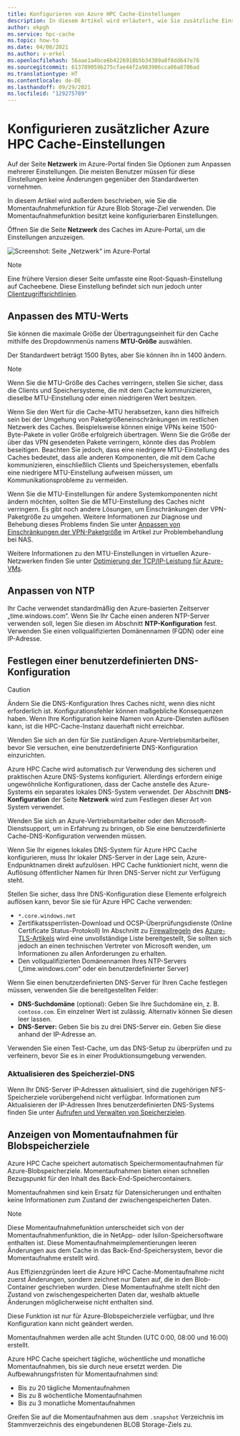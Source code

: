```yaml
---
title: Konfigurieren von Azure HPC Cache-Einstellungen
description: In diesem Artikel wird erläutert, wie Sie zusätzliche Einstellungen wie die MTU-, benutzerdefinierte NTP- und DNS-Konfiguration für den Cache konfigurieren und auf die Expressmomentaufnahmen von Azure Blob Storage-Zielen zugreifen.
author: ekpgh
ms.service: hpc-cache
ms.topic: how-to
ms.date: 04/08/2021
ms.author: v-erkel
ms.openlocfilehash: 56aae1a4bce6b4226918b5b34309a8f8dd647e78
ms.sourcegitcommit: 613789059b275cfae44f2a983906cca06a8706ad
ms.translationtype: HT
ms.contentlocale: de-DE
ms.lasthandoff: 09/29/2021
ms.locfileid: "129275789"
---
```

# <a name="configure-additional-azure-hpc-cache-settings"></a>Konfigurieren zusätzlicher Azure HPC Cache-Einstellungen

Auf der Seite **Netzwerk** im Azure-Portal finden Sie Optionen zum Anpassen mehrerer Einstellungen. Die meisten Benutzer müssen für diese Einstellungen keine Änderungen gegenüber den Standardwerten vornehmen.

In diesem Artikel wird außerdem beschrieben, wie Sie die Momentaufnahmefunktion für Azure Blob Storage-Ziel verwenden. Die Momentaufnahmefunktion besitzt keine konfigurierbaren Einstellungen.

Öffnen Sie die Seite **Netzwerk** des Caches im Azure-Portal, um die Einstellungen anzuzeigen.

![Screenshot: Seite „Netzwerk“ im Azure-Portal](media/networking-page.png)

> [!NOTE]
> Eine frühere Version dieser Seite umfasste eine Root-Squash-Einstellung auf Cacheebene. Diese Einstellung befindet sich nun jedoch unter [Clientzugriffsrichtlinien](access-policies.md).

<!-- >> [!TIP]
> The [Managing Azure HPC Cache video](https://azure.microsoft.com/resources/videos/managing-hpc-cache/) shows the networking page and its settings. -->

## <a name="adjust-mtu-value"></a>Anpassen des MTU-Werts
<!-- linked from troubleshoot-nas article -->

Sie können die maximale Größe der Übertragungseinheit für den Cache mithilfe des Dropdownmenüs namens **MTU-Größe** auswählen.

Der Standardwert beträgt 1500 Bytes, aber Sie können ihn in 1400 ändern.

> [!NOTE]
> Wenn Sie die MTU-Größe des Caches verringern, stellen Sie sicher, dass die Clients und Speichersysteme, die mit dem Cache kommunizieren, dieselbe MTU-Einstellung oder einen niedrigeren Wert besitzen.

Wenn Sie den Wert für die Cache-MTU herabsetzen, kann dies hilfreich sein bei der Umgehung von Paketgrößeneinschränkungen im restlichen Netzwerk des Caches. Beispielsweise können einige VPNs keine 1500-Byte-Pakete in voller Größe erfolgreich übertragen. Wenn Sie die Größe der über das VPN gesendeten Pakete verringern, könnte dies das Problem beseitigen. Beachten Sie jedoch, dass eine niedrigere MTU-Einstellung des Caches bedeutet, dass alle anderen Komponenten, die mit dem Cache kommunizieren, einschließlich Clients und Speichersystemen, ebenfalls eine niedrigere MTU-Einstellung aufweisen müssen, um Kommunikationsprobleme zu vermeiden.

Wenn Sie die MTU-Einstellungen für andere Systemkomponenten nicht ändern möchten, sollten Sie die MTU-Einstellung des Caches nicht verringern. Es gibt noch andere Lösungen, um Einschränkungen der VPN-Paketgröße zu umgehen. Weitere Informationen zur Diagnose und Behebung dieses Problems finden Sie unter [Anpassen von Einschränkungen der VPN-Paketgröße](troubleshoot-nas.md#adjust-vpn-packet-size-restrictions) im Artikel zur Problembehandlung bei NAS.

Weitere Informationen zu den MTU-Einstellungen in virtuellen Azure-Netzwerken finden Sie unter [Optimierung der TCP/IP-Leistung für Azure-VMs](../virtual-network/virtual-network-tcpip-performance-tuning.md).

## <a name="customize-ntp"></a>Anpassen von NTP

Ihr Cache verwendet standardmäßig den Azure-basierten Zeitserver „time.windows.com“. Wenn Sie Ihr Cache einen anderen NTP-Server verwenden soll, legen Sie diesen im Abschnitt **NTP-Konfiguration** fest. Verwenden Sie einen vollqualifizierten Domänennamen (FQDN) oder eine IP-Adresse.

## <a name="set-a-custom-dns-configuration"></a>Festlegen einer benutzerdefinierten DNS-Konfiguration

> [!CAUTION]
> Ändern Sie die DNS-Konfiguration Ihres Caches nicht, wenn dies nicht erforderlich ist. Konfigurationsfehler können maßgebliche Konsequenzen haben. Wenn Ihre Konfiguration keine Namen von Azure-Diensten auflösen kann, ist die HPC-Cache-Instanz dauerhaft nicht erreichbar.
>
> Wenden Sie sich an den für Sie zuständigen Azure-Vertriebsmitarbeiter, bevor Sie versuchen, eine benutzerdefinierte DNS-Konfiguration einzurichten.

Azure HPC Cache wird automatisch zur Verwendung des sicheren und praktischen Azure DNS-Systems konfiguriert. Allerdings erfordern einige ungewöhnliche Konfigurationen, dass der Cache anstelle des Azure-Systems ein separates lokales DNS-System verwendet. Der Abschnitt **DNS-Konfiguration** der Seite **Netzwerk** wird zum Festlegen dieser Art von System verwendet.

Wenden Sie sich an Azure-Vertriebsmitarbeiter oder den Microsoft-Dienstsupport, um in Erfahrung zu bringen, ob Sie eine benutzerdefinierte Cache-DNS-Konfiguration verwenden müssen.

Wenn Sie Ihr eigenes lokales DNS-System für Azure HPC Cache konfigurieren, muss Ihr lokaler DNS-Server in der Lage sein, Azure-Endpunktnamen direkt aufzulösen. HPC Cache funktioniert nicht, wenn die Auflösung öffentlicher Namen für Ihren DNS-Server nicht zur Verfügung steht.

Stellen Sie sicher, dass Ihre DNS-Konfiguration diese Elemente erfolgreich auflösen kann, bevor Sie sie für Azure HPC Cache verwenden:

* ``*.core.windows.net``
* Zertifikatssperrlisten-Download und OCSP-Überprüfungsdienste (Online Certificate Status-Protokoll) Im Abschnitt zu [Firewallregeln](../security/fundamentals/tls-certificate-changes.md#will-this-change-affect-me) des [Azure-TLS-Artikels](../security/fundamentals/tls-certificate-changes.md) wird eine unvollständige Liste bereitgestellt, Sie sollten sich jedoch an einen technischen Vertreter von Microsoft wenden, um Informationen zu allen Anforderungen zu erhalten.
* Den vollqualifizierten Domänennamen Ihres NTP-Servers („time.windows.com“ oder ein benutzerdefinierter Server)

Wenn Sie einen benutzerdefinierten DNS-Server für Ihren Cache festlegen müssen, verwenden Sie die bereitgestellten Felder:

* **DNS-Suchdomäne** (optional): Geben Sie Ihre Suchdomäne ein, z. B. ``contoso.com``. Ein einzelner Wert ist zulässig. Alternativ können Sie diesen leer lassen.
* **DNS-Server:** Geben Sie bis zu drei DNS-Server ein. Geben Sie diese anhand der IP-Adresse an.

<!-- 
  > [!NOTE]
  > The cache will use only the first DNS server it successfully finds. -->

Verwenden Sie einen Test-Cache, um das DNS-Setup zu überprüfen und zu verfeinern, bevor Sie es in einer Produktionsumgebung verwenden.

### <a name="refresh-storage-target-dns"></a>Aktualisieren des Speicherziel-DNS

Wenn Ihr DNS-Server IP-Adressen aktualisiert, sind die zugehörigen NFS-Speicherziele vorübergehend nicht verfügbar. Informationen zum Aktualisieren der IP-Adressen Ihres benutzerdefinierten DNS-Systems finden Sie unter [Aufrufen und Verwalten von Speicherzielen](manage-storage-targets.md#update-ip-address-custom-dns-configurations-only).

## <a name="view-snapshots-for-blob-storage-targets"></a>Anzeigen von Momentaufnahmen für Blobspeicherziele

Azure HPC Cache speichert automatisch Speichermomentaufnahmen für Azure-Blobspeicherziele. Momentaufnahmen bieten einen schnellen Bezugspunkt für den Inhalt des Back-End-Speichercontainers.

Momentaufnahmen sind kein Ersatz für Datensicherungen und enthalten keine Informationen zum Zustand der zwischengespeicherten Daten.

> [!NOTE]
> Diese Momentaufnahmefunktion unterscheidet sich von der Momentaufnahmenfunktion, die in NetApp- oder Isilon-Speichersoftware enthalten ist. Diese Momentaufnahmeimplementierungen leeren Änderungen aus dem Cache in das Back-End-Speichersystem, bevor die Momentaufnahme erstellt wird.
>
> Aus Effizienzgründen leert die Azure HPC Cache-Momentaufnahme nicht zuerst Änderungen, sondern zeichnet nur Daten auf, die in den Blob-Container geschrieben wurden. Diese Momentaufnahme stellt nicht den Zustand von zwischengespeicherten Daten dar, weshalb aktuelle Änderungen möglicherweise nicht enthalten sind.

Diese Funktion ist nur für Azure-Blobspeicherziele verfügbar, und Ihre Konfiguration kann nicht geändert werden.

Momentaufnahmen werden alle acht Stunden (UTC 0:00, 08:00 und 16:00) erstellt.

Azure HPC Cache speichert tägliche, wöchentliche und monatliche Momentaufnahmen, bis sie durch neue ersetzt werden. Die Aufbewahrungsfristen für Momentaufnahmen sind:

* Bis zu 20 tägliche Momentaufnahmen
* Bis zu 8 wöchentliche Momentaufnahmen
* Bis zu 3 monatliche Momentaufnahmen

Greifen Sie auf die Momentaufnahmen aus dem `.snapshot` Verzeichnis im Stammverzeichnis des eingebundenen BLOB Storage-Ziels zu.

